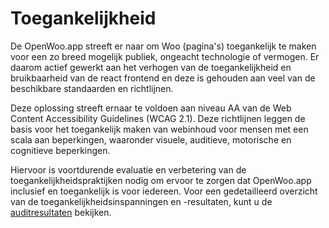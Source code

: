 # Toegankelijkheid
De OpenWoo.app streeft er naar om Woo (pagina's) toegankelijk te maken voor een zo breed mogelijk publiek, ongeacht technologie of vermogen. Er daarom actief gewerkt aan het verhogen van de toegankelijkheid en bruikbaarheid van de react frontend en deze is gehouden aan veel van de beschikbare standaarden en richtlijnen.

Deze oplossing streeft ernaar te voldoen aan niveau AA van de Web Content Accessibility Guidelines (WCAG 2.1). Deze richtlijnen leggen de basis voor het toegankelijk maken van webinhoud voor mensen met een scala aan beperkingen, waaronder visuele, auditieve, motorische en cognitieve beperkingen.

Hiervoor is voortdurende evaluatie en verbetering van de toegankelijkheidspraktijken nodig om ervoor te zorgen dat OpenWoo.app inclusief en toegankelijk is voor iedereen. Voor een gedetailleerd overzicht van de toegankelijkheidsinspanningen en -resultaten, kunt u de [auditresultaten](https://raw.githubusercontent.com/ConductionNL/woo-website-template/main/docs/WCAG-Raportage.pdf) bekijken.
